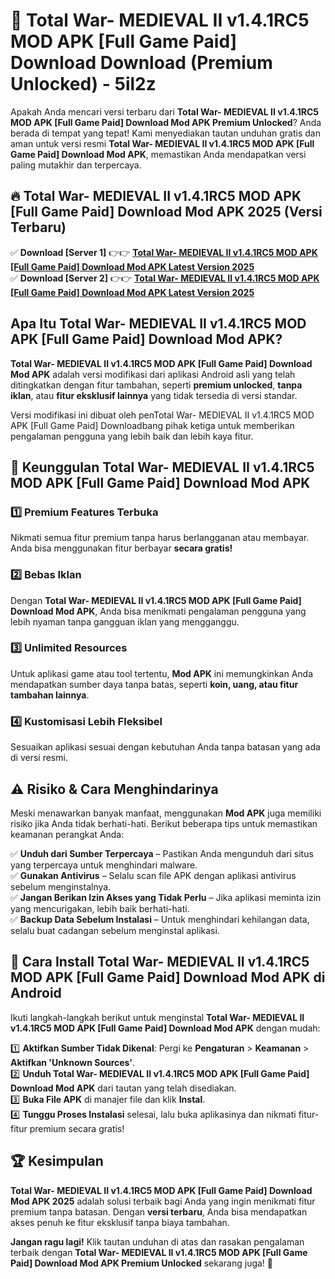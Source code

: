 # 🎯 Total War- MEDIEVAL II v1.4.1RC5 MOD APK [Full Game Paid] Download  Download (Premium Unlocked) -  5il2z

Apakah Anda mencari versi terbaru dari **Total War- MEDIEVAL II v1.4.1RC5 MOD APK [Full Game Paid] Download Mod APK Premium Unlocked**? Anda berada di tempat yang tepat! Kami menyediakan tautan unduhan gratis dan aman untuk versi resmi **Total War- MEDIEVAL II v1.4.1RC5 MOD APK [Full Game Paid] Download Mod APK**, memastikan Anda mendapatkan versi paling mutakhir dan terpercaya.

## 🔥 Total War- MEDIEVAL II v1.4.1RC5 MOD APK [Full Game Paid] Download Mod APK 2025 (Versi Terbaru)

✅ **Download [Server 1]** 👉👉 [**Total War- MEDIEVAL II v1.4.1RC5 MOD APK [Full Game Paid] Download Mod APK Latest Version 2025**](https://momento.my/?title=Total_War-_MEDIEVAL_II_v1.4.1RC5_MOD_APK_[Full_Game_Paid]_Download)  
✅ **Download [Server 2]** 👉👉 [**Total War- MEDIEVAL II v1.4.1RC5 MOD APK [Full Game Paid] Download Mod APK Latest Version 2025**](https://momento.my/?title=Total_War-_MEDIEVAL_II_v1.4.1RC5_MOD_APK_[Full_Game_Paid]_Download)  

## Apa Itu Total War- MEDIEVAL II v1.4.1RC5 MOD APK [Full Game Paid] Download Mod APK?

**Total War- MEDIEVAL II v1.4.1RC5 MOD APK [Full Game Paid] Download Mod APK** adalah versi modifikasi dari aplikasi Android asli yang telah ditingkatkan dengan fitur tambahan, seperti **premium unlocked**, **tanpa iklan**, atau **fitur eksklusif lainnya** yang tidak tersedia di versi standar.

Versi modifikasi ini dibuat oleh penTotal War- MEDIEVAL II v1.4.1RC5 MOD APK [Full Game Paid] Downloadbang pihak ketiga untuk memberikan pengalaman pengguna yang lebih baik dan lebih kaya fitur.

## 🎯 Keunggulan Total War- MEDIEVAL II v1.4.1RC5 MOD APK [Full Game Paid] Download Mod APK

### 1️⃣ Premium Features Terbuka
Nikmati semua fitur premium tanpa harus berlangganan atau membayar. Anda bisa menggunakan fitur berbayar **secara gratis!**

### 2️⃣ Bebas Iklan
Dengan **Total War- MEDIEVAL II v1.4.1RC5 MOD APK [Full Game Paid] Download Mod APK**, Anda bisa menikmati pengalaman pengguna yang lebih nyaman tanpa gangguan iklan yang mengganggu.

### 3️⃣ Unlimited Resources
Untuk aplikasi game atau tool tertentu, **Mod APK** ini memungkinkan Anda mendapatkan sumber daya tanpa batas, seperti **koin, uang, atau fitur tambahan lainnya**.

### 4️⃣ Kustomisasi Lebih Fleksibel
Sesuaikan aplikasi sesuai dengan kebutuhan Anda tanpa batasan yang ada di versi resmi.

## ⚠️ Risiko & Cara Menghindarinya

Meski menawarkan banyak manfaat, menggunakan **Mod APK** juga memiliki risiko jika Anda tidak berhati-hati. Berikut beberapa tips untuk memastikan keamanan perangkat Anda:

✅ **Unduh dari Sumber Terpercaya** – Pastikan Anda mengunduh dari situs yang terpercaya untuk menghindari malware.  
✅ **Gunakan Antivirus** – Selalu scan file APK dengan aplikasi antivirus sebelum menginstalnya.  
✅ **Jangan Berikan Izin Akses yang Tidak Perlu** – Jika aplikasi meminta izin yang mencurigakan, lebih baik berhati-hati.  
✅ **Backup Data Sebelum Instalasi** – Untuk menghindari kehilangan data, selalu buat cadangan sebelum menginstal aplikasi.

## 📌 Cara Install Total War- MEDIEVAL II v1.4.1RC5 MOD APK [Full Game Paid] Download Mod APK di Android

Ikuti langkah-langkah berikut untuk menginstal **Total War- MEDIEVAL II v1.4.1RC5 MOD APK [Full Game Paid] Download Mod APK** dengan mudah:

1️⃣ **Aktifkan Sumber Tidak Dikenal**: Pergi ke **Pengaturan** > **Keamanan** > **Aktifkan 'Unknown Sources'**.  
2️⃣ **Unduh Total War- MEDIEVAL II v1.4.1RC5 MOD APK [Full Game Paid] Download Mod APK** dari tautan yang telah disediakan.  
3️⃣ **Buka File APK** di manajer file dan klik **Instal**.  
4️⃣ **Tunggu Proses Instalasi** selesai, lalu buka aplikasinya dan nikmati fitur-fitur premium secara gratis!

## 🏆 Kesimpulan

**Total War- MEDIEVAL II v1.4.1RC5 MOD APK [Full Game Paid] Download Mod APK 2025** adalah solusi terbaik bagi Anda yang ingin menikmati fitur premium tanpa batasan. Dengan **versi terbaru**, Anda bisa mendapatkan akses penuh ke fitur eksklusif tanpa biaya tambahan.

**Jangan ragu lagi!** Klik tautan unduhan di atas dan rasakan pengalaman terbaik dengan **Total War- MEDIEVAL II v1.4.1RC5 MOD APK [Full Game Paid] Download Mod APK Premium Unlocked** sekarang juga! 🚀
